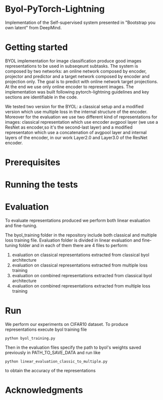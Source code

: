 # Byol-PyTorch-Lightning
Implementation of the Self-supervised system presented in "Bootstrap you own latent" from DeepMind. 

# Getting started

BYOL implementation for image classification produce good images representations to be used in subseqeunt subtasks. The system is composed by two networks: an online network composed by encoder, projector and predictor and a target network composed by encoder and projection only. The goal is to predict with online network target projections. At the end we use only online encoder to represent images. 
The implementation was built following pytorch-lightning guidelines and key sections are identifiable in the code.


We tested two version for the BYOL: a classical setup and a modified version which use multiple loss in the internal structure of the encoder. Moreover for the evaluation we use two different kind of representations for images: classical representation which use encoder avgpool layer (we use a ResNet as encoder,so it's the second-last layer) and a modified representaton which use a concatenation of avgpool layer and internal layers of the encoder, in our work Layer2.0 and Layer3.0 of the ResNet encoder. 

# Prerequisites

# Running the tests

# Evaluation
To evaluate representations produced we perform both linear evaluation and fine-tuning. 

The byol_training folder in the repository include both classical and multiple loss training file.
Evaluation folder is divided in linear evaluation and fine-tuning folder and in each of them there are 4 files to perform:

   1. evaluation on classical representations extracted from classical byol architecture        
   2. evaluation on classical representations extracted from multiple loss training 
   3. evaluation on combined representations extracted from classical byol architecture
   4. evaluation on combined representations extracted from multiple loss training
                                             
                                             
# Run
We perform our experiments on CIFAR10 dataset. 
To produce representations execute byol training file 

` python byol_training.py `

Then in the evaluation files specify the path to byol's weights saved previously in PATH_TO_SAVE_DATA and run like

` python linear_evaluation_classic_to_multiple.py `

to obtain the accuracy of the representations

# Acknowledgments

